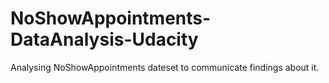 # NoShowAppointments-DataAnalysis-Udacity
Analysing  NoShowAppointments dateset to communicate findings about it.
